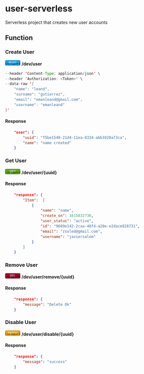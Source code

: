 # user-serverless
Serverless project that creates new user accounts

## Function
### Create User
<img src="./diagrams/icons/POST.svg" alt="drawing" height="17"/> **/dev/user**

```JAVA
--header 'Content-Type: application/json' \
--header 'Authorization: <Token>' \
--data-raw '{
    "name": "leand",
    "surname": "gutierrez",
    "email": "emanleand@gmail.com",
    "username": "emanleand"
}'
```
#### Response
```JSON
    "user": {
        "uuid": "f5be1540-21d4-11ea-8334-abb3920a73ca",
        "name": "name created"
    }

```
### Get User
<img src="./diagrams/icons/GET.svg" alt="drawing" height="17"/> **/dev/user/{uuid}**

#### Response
```JSON
    "response": {
        "Item":  [
            {
                "name": "name",
                "create_on": 1615832736,
                "user_status": "active",
                "id": "9689e142-2caa-48f4-a20e-e2dace828731",
                "email": "zsoled@gmail.com",
                "username": "javiersalom"
            }
        ]   
    }
```

### Remove User
<img src="./diagrams/icons/DELETE.svg" alt="drawing" height="17"/> **/dev/user/remove/{uuid}**

#### Response
```JSON
    "response": {
        "message": "Delete Ok"
    }

```

### Disable User
<img src="./diagrams/icons/PATCH.svg" alt="drawing" height="17"/> **/dev/user/disable/{uuid}**

#### Response
```JSON
    "response": {
        "message": "success"
    }

```